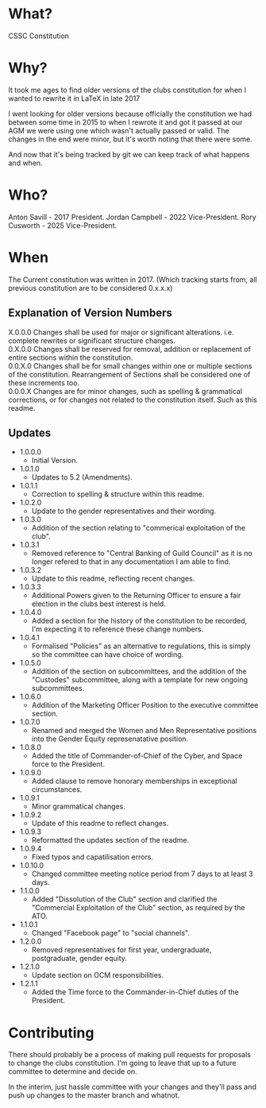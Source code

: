 # What?

CSSC Constitution

# Why?

It took me ages to find older versions of the clubs constitution for when I wanted to rewrite it in LaTeX in late 2017

I went looking for older versions because officially the constitution we had between some time in 2015 to when I rewrote it and got it passed at our AGM we were using one which wasn't actually passed or valid.
The changes in the end were minor, but it's worth noting that there were some.

And now that it's being tracked by git we can keep track of what happens and when.

# Who?

Anton Savill - 2017 President.
Jordan Campbell - 2022 Vice-President.
Rory Cusworth - 2025 Vice-President.

# When

The Current constitution was written in 2017. (Which tracking starts from, all previous constitution are to be considered 0.x.x.x)

## Explanation of Version Numbers

  X.0.0.0 Changes shall be used for major or significant alterations. i.e. complete rewrites or significant structure changes.  
  0.X.0.0 Changes shall be reserved for removal, addition or replacement of entire sections within the constitution.  
  0.0.X.0 Changes shall be for small changes within one or multiple sections of the constitution. Rearrangement of Sections shall be considered one of these increments too.  
  0.0.0.X Changes are for minor changes, such as spelling & grammatical corrections, or for changes not related to the constitution itself. Such as this readme.  

## Updates

- 1.0.0.0
  - Initial Version.  
- 1.0.1.0
  - Updates to 5.2 (Amendments).  
- 1.0.1.1
  - Correction to spelling & structure within this readme.  
- 1.0.2.0
  - Update to the gender representatives and their wording.  
- 1.0.3.0
  - Addition of the section relating to "commerical exploitation of the club".
- 1.0.3.1
  - Removed reference to "Central Banking of Guild Council" as it is no longer refered to that in any documentation I am able to find.  
- 1.0.3.2
  - Update to this readme, reflecting recent changes.  
- 1.0.3.3
  - Additional Powers given to the Returning Officer to ensure a fair election in the clubs best interest is held.  
- 1.0.4.0
  - Added a section for the history of the constitution to be recorded, I'm expecting it to reference these change numbers.  
- 1.0.4.1
  - Formalised "Policies" as an alternative to regulations, this is simply so the committee can have choice of wording.  
- 1.0.5.0
  - Addition of the section on subcommittees, and the addition of the "Custodes" subcommittee, along with a template for new ongoing subcommittees.  
- 1.0.6.0
  - Addition of the Marketing Officer Position to the executive committee section.
- 1.0.7.0
  - Renamed and merged the Women and Men Representative positions into the Gender Equity represenatative position.
- 1.0.8.0
  - Added the title of Commander-of-Chief of the Cyber, and Space force to the President.
- 1.0.9.0
  - Added clause to remove honorary memberships in exceptional circumstances.
- 1.0.9.1
  - Minor grammatical changes.
- 1.0.9.2
  - Update of this readme to reflect changes.
- 1.0.9.3
  - Reformatted the updates section of the readme.
- 1.0.9.4
  - Fixed typos and capatilisation errors.
- 1.0.10.0
  - Changed committee meeting notice period from 7 days to at least 3 days.
- 1.1.0.0
  - Added "Dissolution of the Club" section and clarified the "Commercial Exploitation of the Club" section, as required by the ATO.
- 1.1.0.1
  - Changed "Facebook page" to "social channels".
- 1.2.0.0
  - Removed representatives for first year, undergraduate, postgraduate, gender equity.
- 1.2.1.0
  - Update section on OCM responsibilities.
- 1.2.1.1
  - Added the Time force to the Commander-in-Chief duties of the President.

# Contributing

There should probably be a process of making pull requests for proposals to change the clubs constitution.
I'm going to leave that up to a future committee to determine and decide on.

In the interim, just hassle committee with your changes and they'll pass and push up changes to the master branch and whatnot.
